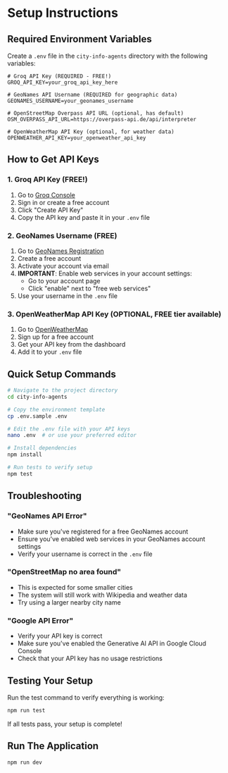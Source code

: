 # Setup Instructions

## Required Environment Variables

Create a `.env` file in the `city-info-agents` directory with the following variables:

```env
# Groq API Key (REQUIRED - FREE!)
GROQ_API_KEY=your_groq_api_key_here

# GeoNames API Username (REQUIRED for geographic data)
GEONAMES_USERNAME=your_geonames_username

# OpenStreetMap Overpass API URL (optional, has default)
OSM_OVERPASS_API_URL=https://overpass-api.de/api/interpreter

# OpenWeatherMap API Key (optional, for weather data)
OPENWEATHER_API_KEY=your_openweather_api_key
```

## How to Get API Keys

### 1. Groq API Key (FREE!)

1. Go to [Groq Console](https://console.groq.com/keys)
2. Sign in or create a free account
3. Click "Create API Key"
4. Copy the API key and paste it in your `.env` file

### 2. GeoNames Username (FREE)

1. Go to [GeoNames Registration](https://www.geonames.org/login)
2. Create a free account
3. Activate your account via email
4. **IMPORTANT**: Enable web services in your account settings:
   - Go to your account page
   - Click "enable" next to "free web services"
5. Use your username in the `.env` file

### 3. OpenWeatherMap API Key (OPTIONAL, FREE tier available)

1. Go to [OpenWeatherMap](https://openweathermap.org/api)
2. Sign up for a free account
3. Get your API key from the dashboard
4. Add it to your `.env` file

## Quick Setup Commands

```bash
# Navigate to the project directory
cd city-info-agents

# Copy the environment template
cp .env.sample .env

# Edit the .env file with your API keys
nano .env  # or use your preferred editor

# Install dependencies
npm install

# Run tests to verify setup
npm test
```

## Troubleshooting

### "GeoNames API Error"

- Make sure you've registered for a free GeoNames account
- Ensure you've enabled web services in your GeoNames account settings
- Verify your username is correct in the `.env` file

### "OpenStreetMap no area found"

- This is expected for some smaller cities
- The system will still work with Wikipedia and weather data
- Try using a larger nearby city name

### "Google API Error"

- Verify your API key is correct
- Make sure you've enabled the Generative AI API in Google Cloud Console
- Check that your API key has no usage restrictions

## Testing Your Setup

Run the test command to verify everything is working:

```bash
npm run test
```

If all tests pass, your setup is complete! 

## Run The Application

```bash
npm run dev
```
